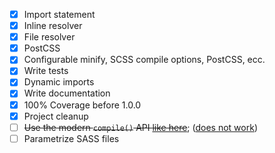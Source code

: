 - [x] Import statement
- [x] Inline resolver
- [x] File resolver
- [x] PostCSS
- [x] Configurable minify, SCSS compile options, PostCSS, ecc.
- [x] Write tests
- [x] Dynamic imports
- [x] Write documentation
- [x] 100% Coverage before 1.0.0
- [x] Project cleanup
- [ ] <s>Use the modern `compile()` API
  [like here](https://github.com/sass/dart-sass/issues/1692#issuecomment-1135536368)</s>;
  ([does not work](https://github.com/kayahr/jest-environment-node-single-context/issues/10))
- [ ] Parametrize SASS files
